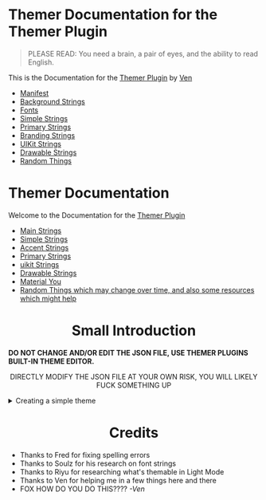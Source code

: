 
# Themer Documentation for the Themer Plugin
> PLEASE READ: You need a brain, a pair of eyes, and the ability to read English.

This is the Documentation for the [Themer Plugin](https://github.com/Vendicated/AliucordPlugins/raw/builds/Themer.zip) by [Ven](https://github.com/Vendicated)

* [Manifest](https://github.com/Reinified/documentation/blob/main/theme-dev/Manifest.md)
* [Background Strings](https://github.com/Reinified/documentation/blob/main/theme-dev/Backgrounds.md)
* [Fonts](https://github.com/Reinified/documentation/blob/main/theme-dev/Fonts.md)
* [Simple Strings](https://github.com/Reinified/documentation/blob/main/theme-dev/SimpleStrings.md)
* [Primary Strings](https://github.com/Reinified/documentation/blob/main/theme-dev/PrimaryStrings.md)
* [Branding Strings](https://github.com/Reinified/documentation/blob/main/theme-dev/BrandingStrings.md)
* [UIKit Strings](https://github.com/Reinified/documentation/blob/main/theme-dev/UIKitStrings.md)
* [Drawable Strings](https://github.com/Reinified/documentation/blob/main/theme-dev/DrawableStrings.md)
* [Random Things](https://github.com/GangsterFox/documentation/blob/main/theme-dev/RandomThings.md)

# Themer Documentation

Welcome to the Documentation for the [Themer Plugin](https://github.com/Vendicated/AliucordPlugins/tree/main/Themer)

* [Main Strings](https://github.com/GangsterFox/documentation/blob/main/theme-dev/MainStrings.md)
* [Simple Strings](https://github.com/GangsterFox/documentation/blob/main/theme-dev/SimpleStrings.md)
* [Accent Strings](https://github.com/GangsterFox/documentation/blob/main/theme-dev/AccentColors.md)
* [Primary Strings](https://github.com/GangsterFox/documentation/blob/main/theme-dev/PrimaryColors.md)
* [uikit Strings](https://github.com/GangsterFox/documentation/blob/main/theme-dev/uikitStrings.md)
* [Drawable Strings](https://github.com/GangsterFox/documentation/blob/main/theme-dev/DrawableStrings.md)
* [Material You](/theme-dev/MaterialYou.md)
* [Random Things which may change over time, and also some resources which might help](https://github.com/Aliucord/documentation/blob/main/theme-dev/RandomThings.md)


<h1 align="Center">Small Introduction</h1>


**DO NOT CHANGE AND/OR EDIT THE JSON FILE, USE THEMER PLUGINS BUILT-IN THEME EDITOR.**

<p align="center">DIRECTLY MODIFY THE JSON FILE AT YOUR OWN RISK, YOU WILL LIKELY FUCK SOMETHING UP</p>


<details>
 <summary>Creating a simple theme</summary>
 
  * Start by making a new theme inside of the themer plugin settings, give it a name and it will set version and author automatically for you.
 * You will see multiple categories, choose the Simple Colors category and click on the + icon to add a new string. Add a `background` string and give it some color by clicking on it. 
 * Save, then select restart to see how it looks!
 * [Example Simple Colors Theme](https://cdn.discordapp.com/attachments/824357609778708580/865289689363251210/DiscordThemer_ZelkButBasic.json)
</details>

<h1 align="Center">Credits</h1>

* Thanks to Fred for fixing spelling errors
* Thanks to Soulz for his research on font strings
* Thanks to Riyu for researching what's themable in Light Mode
* Thanks to Ven for helping me in a few things here and there
* FOX HOW DO YOU DO THIS???? *-Ven*

